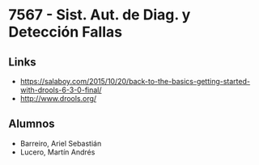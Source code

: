 # 7567 - Sist. Aut. de Diag. y Detección Fallas 

## Links

- https://salaboy.com/2015/10/20/back-to-the-basics-getting-started-with-drools-6-3-0-final/
- http://www.drools.org/

## Alumnos

- Barreiro, Ariel Sebastián
- Lucero, Martín Andrés
